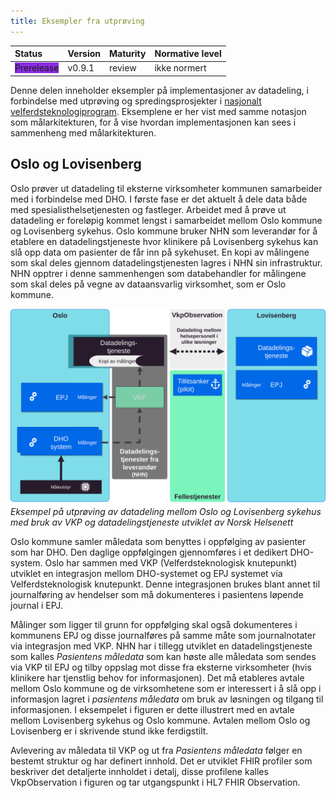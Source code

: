 ```yaml
---
title: Eksempler fra utprøving
---
```


| Status           | Version | Maturity | Normative level |
| :--------------- | :------ | :------- | :-------------- |
| <span style="background-color:BlueViolet">Prerelease</span>  | v0.9.1 | review | ikke normert |

Denne delen inneholder eksempler på implementasjoner av datadeling, i forbindelse med utprøving og spredingsprosjekter i [nasjonalt velferdsteknologiprogram](https://www.helsedirektoratet.no/tema/digital-hjemmeoppfolging-hjemmesykehus-og-velferdsteknologi/nasjonalt-velferdsteknologiprogram). Eksemplene er her vist med samme notasjon som målarkitekturen, for å vise hvordan implementasjonen kan sees i sammenheng med målarkitekturen.  

## Oslo og Lovisenberg

Oslo prøver ut datadeling til eksterne virksomheter kommunen samarbeider med i forbindelse med DHO. I første fase er det aktuelt å dele data både med spesialisthelsetjenesten og fastleger. Arbeidet med å prøve ut datadeling er foreløpig kommet lengst i samarbeidet mellom Oslo kommune og Lovisenberg sykehus. Oslo kommune bruker NHN som leverandør for å etablere en datadelingstjeneste hvor klinikere på Lovisenberg sykehus kan slå opp data om pasienter de får inn på sykehuset. En kopi av målingene som skal deles gjennom datadelingstjenesten lagres i NHN sin infrastruktur. NHN opptrer i denne sammenhengen som databehandler for målingene som skal deles på vegne av dataansvarlig virksomhet, som er Oslo kommune.  

[![Datadeling utprøving i Oslo](../img/eksempel-oslo.svg)](../img/eksempel-oslo.svg)
*Eksempel på utprøving av datadeling mellom Oslo og Lovisenberg sykehus med bruk av VKP og datadelingstjeneste utviklet av Norsk Helsenett*

Oslo kommune samler måledata som benyttes i oppfølging av pasienter som har DHO. Den daglige oppfølgingen gjennomføres i et dedikert DHO-system. Oslo har sammen med VKP (Velferdsteknologisk knutepunkt) utviklet en integrasjon mellom DHO-systemet og EPJ systemet via Velferdsteknologisk knutepunkt. Denne integrasjonen brukes blant annet til journalføring av hendelser som må dokumenteres i pasientens løpende journal i EPJ.  

Målinger som ligger til grunn for oppfølging skal også dokumenteres i kommunens EPJ og disse journalføres på samme måte som journalnotater via integrasjon med VKP. NHN har i tillegg utviklet en datadelingstjeneste som kalles *Pasientens måledata* som kan høste alle måledata som sendes via VKP til EPJ og tilby oppslag mot disse fra eksterne virksomheter (hvis klinikere har tjenstlig behov for informasjonen). Det må etableres avtale mellom Oslo kommune og de virksomhetene som er interessert i å slå opp i informasjon lagret i *pasientens måledata* om bruk av løsningen og tilgang til informasjonen. I eksempelet i figuren er dette illustrert med en avtale mellom Lovisenberg sykehus og Oslo kommune. Avtalen mellom Oslo og Lovisenberg er i skrivende stund ikke ferdigstilt.  

Avlevering av måledata til VKP og ut fra *Pasientens måledata* følger en bestemt struktur og har definert innhold. Det er utviklet FHIR profiler som beskriver det detaljerte innholdet i detalj, disse profilene kalles VkpObservation i figuren og tar utgangspunkt i HL7 FHIR Observation.  
